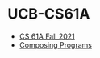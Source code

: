 # UCB-CS61A
- [CS 61A Fall 2021](https://inst.eecs.berkeley.edu/~cs61a/fa21/)
- [Composing Programs](https://composingprograms.com/)
